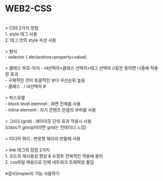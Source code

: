 # WEB2-CSS
<br>
> CSS 2가지 방법<br>
1. style 태그 사용<br>
2. 태그 안의 style 속성 사용<br>
<br>
> 형식<br>
- selector { declaration=property+value}<br>
<br>
> 클래스 부모-자식
- id선택자>클래스 선택자>태그 선택자  //같은 층이면 나중에 적용된 효과<br>
- 구체적인 것이 포괄적인 보다 우선순위 높음<br>
- 클래스 . / id선택자 #<br>
<br>
> 박스모델<br>
- block level elemnet : 화면 전체를 사용<br>
- inline element : 자기 콘텐츠 만큼의 부피를 사용<br>
<br>
> 그리드(grid) : 레이아웃 단위 효과 적용시 사용<br>
(class가 group이라면 grid는 컨테이너 느낌)<br>
<br>
> 미디어 쿼리 : 반응형 페이지 만들때 사용<br>
<br>
> link 태그의 장점 2가지<br>
1. 코드의 재사용성 향상 & 수정후 전체적인 적용에 용이<br>
2. css파일 캐슁으로 인해 네트워크 트래픽양 줄임<br>
<br>
※검사(inspect) 기능 사용하기
